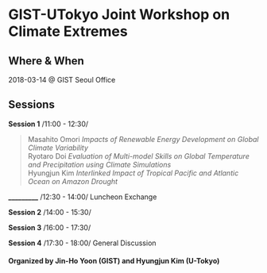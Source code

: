 # GIST-UTokyo Joint Workshop on Climate Extremes

## Where & When 	
2018-03-14 @ GIST Seoul Office

## Sessions 

**Session 1** /11:00 - 12:30/

  > Masahito Omori      _Impacts of Renewable Energy Development on Global Climate Variability_<br />
  > Ryotaro Doi 	_Evaluation of Multi-model Skills on Global Temperature and Precipitation using Climate Simulations_<br />
  > Hyungjun Kim 	_Interlinked Impact of Tropical Pacific and Atlantic Ocean on Amazon Drought_

**_________** /12:30 - 14:00/	Luncheon Exchange

**Session 2** /14:00 - 15:30/

**Session 3** /16:00 - 17:30/	

**Session 4** /17:30 - 18:00/	General Discussion

#### Organized by Jin-Ho Yoon (GIST) and Hyungjun Kim (U-Tokyo)
<!--stackedit_data:
eyJoaXN0b3J5IjpbLTg5NzExNzI5XX0=
-->
